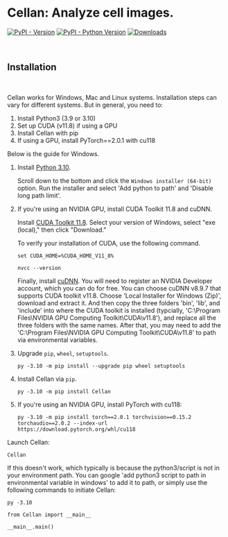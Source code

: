 # Cellan: Analyze cell images.

[![PyPI - Version](https://img.shields.io/pypi/v/Cellan)](https://pypi.org/project/Cellan/)
[![PyPI - Python Version](https://img.shields.io/pypi/pyversions/Cellan)](https://pypi.org/project/Cellan/)
[![Downloads](https://static.pepy.tech/badge/Cellan)](https://pepy.tech/project/Cellan)

<p>&nbsp;</p>

## Installation

<p>&nbsp;</p>

Cellan works for Windows, Mac and Linux systems. Installation steps can vary for different systems. But in general, you need to:
1) Install Python3 (3.9 or 3.10)
2) Set up CUDA (v11.8) if using a GPU
3) Install Cellan with pip
4) If using a GPU, install PyTorch==2.0.1 with cu118

Below is the guide for Windows.

1. Install [Python 3.10](https://www.python.org/downloads/release/python-31011/).

   Scroll down to the bottom and click the `Windows installer (64-bit)` option. Run the installer and select 'Add python to path' and 'Disable long path limit'.

2. If you're using an NVIDIA GPU, install CUDA Toolkit 11.8 and cuDNN.

   Install [CUDA Toolkit 11.8](https://developer.nvidia.com/cuda-11-8-0-download-archive?target_os=Windows&target_arch=x86_64). Select your version of Windows, select "exe (local)," then click "Download."

   To verify your installation of CUDA, use the following command.

   ```pwsh-session
   set CUDA_HOME=%CUDA_HOME_V11_8%
   ```
   ```pwsh-session
   nvcc --version
   ```

   Finally, install [cuDNN](https://developer.nvidia.com/rdp/cudnn-archive). You will need to register an NVIDIA Developer account, which you can do for free. You can choose cuDNN v8.9.7 that supports CUDA toolkit v11.8. Choose 'Local Installer for Windows (Zip)', download and extract it. And then copy the three folders 'bin', 'lib', and 'include' into where the CUDA toolkit is installed (typcially, 'C:\Program Files\NVIDIA GPU Computing Toolkit\CUDA\v11.8\'), and replace all the three folders with the same names. After that, you may need to add the 'C:\Program Files\NVIDIA GPU Computing Toolkit\CUDA\v11.8' to path via environmental variables.

3. Upgrade `pip`, `wheel`, `setuptools`.
   
   ```pwsh-session
   py -3.10 -m pip install --upgrade pip wheel setuptools
   ```

4. Install Cellan via `pip`.
   
   ```pwsh-session
   py -3.10 -m pip install Cellan
   ```

5. If you're using an NVIDIA GPU, install PyTorch with cu118:
   
   ```pwsh-session
   py -3.10 -m pip install torch==2.0.1 torchvision==0.15.2 torchaudio==2.0.2 --index-url https://download.pytorch.org/whl/cu118
   ```

Launch Cellan:

   ```pwsh-session
   Cellan
   ```

   If this doesn't work, which typically is because the python3/script is not in your environment path. You can google 'add python3 script to path in environmental variable in windows' to add it to path, or simply use the following commands to initiate Cellan:

   ```pwsh-session
   py -3.10
   ```
   ```pwsh-session
   from Cellan import __main__
   ```
   ```pwsh-session
   __main__.main()
   ```

